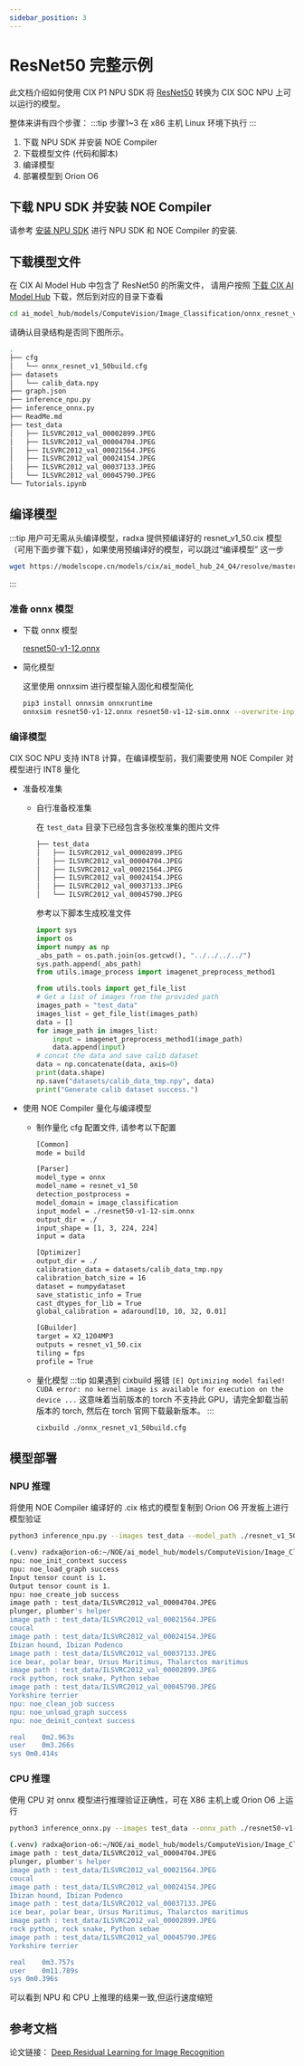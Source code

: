 ```yaml
---
sidebar_position: 3
---
```


# ResNet50 完整示例

此文档介绍如何使用 CIX P1 NPU SDK 将 [ResNet50](https://github.com/onnx/models/blob/main/validated/vision/classification/resnet/model/resnet50-v1-12.onnx) 转换为 CIX SOC NPU 上可以运行的模型。

整体来讲有四个步骤：
:::tip
步骤1~3 在 x86 主机 Linux 环境下执行
:::
1. 下载 NPU SDK 并安装 NOE Compiler
2. 下载模型文件 (代码和脚本)
3. 编译模型
4. 部署模型到 Orion O6

## 下载 NPU SDK 并安装 NOE Compiler

请参考 [安装 NPU SDK](./npu-introduction#npu-sdk-安装) 进行 NPU SDK 和 NOE Compiler 的安装.

## 下载模型文件

在 CIX AI Model Hub 中包含了 ResNet50 的所需文件， 请用户按照 [下载 CIX AI Model Hub](./ai-hub#下载-cix-ai-model-hub) 下载，然后到对应的目录下查看

```bash
cd ai_model_hub/models/ComputeVision/Image_Classification/onnx_resnet_v1_50
```
请确认目录结构是否同下图所示。

```bash
.
├── cfg
│   └── onnx_resnet_v1_50build.cfg
├── datasets
│   └── calib_data.npy
├── graph.json
├── inference_npu.py
├── inference_onnx.py
├── ReadMe.md
├── test_data
│   ├── ILSVRC2012_val_00002899.JPEG
│   ├── ILSVRC2012_val_00004704.JPEG
│   ├── ILSVRC2012_val_00021564.JPEG
│   ├── ILSVRC2012_val_00024154.JPEG
│   ├── ILSVRC2012_val_00037133.JPEG
│   └── ILSVRC2012_val_00045790.JPEG
└── Tutorials.ipynb
```

## 编译模型

:::tip
用户可无需从头编译模型，radxa 提供预编译好的 resnet_v1_50.cix 模型（可用下面步骤下载），如果使用预编译好的模型，可以跳过“编译模型” 这一步
```bash
wget https://modelscope.cn/models/cix/ai_model_hub_24_Q4/resolve/master/models/ComputeVision/Image_Classification/onnx_resnet_v1_50/resnet_v1_50.cix
```
:::

### 准备 onnx 模型

- 下载 onnx 模型

  [resnet50-v1-12.onnx](https://github.com/onnx/models/blob/main/validated/vision/classification/resnet/model/resnet50-v1-12.onnx)

- 简化模型

  这里使用 onnxsim 进行模型输入固化和模型简化

  ```bash
  pip3 install onnxsim onnxruntime
  onnxsim resnet50-v1-12.onnx resnet50-v1-12-sim.onnx --overwrite-input-shape 1,3,224,224
  ```

### 编译模型

CIX SOC NPU 支持 INT8 计算，在编译模型前，我们需要使用 NOE Compiler 对模型进行 INT8 量化

- 准备校准集

  - 自行准备校准集

    在 `test_data` 目录下已经包含多张校准集的图片文件

    ```bash
    ├── test_data
    │   ├── ILSVRC2012_val_00002899.JPEG
    │   ├── ILSVRC2012_val_00004704.JPEG
    │   ├── ILSVRC2012_val_00021564.JPEG
    │   ├── ILSVRC2012_val_00024154.JPEG
    │   ├── ILSVRC2012_val_00037133.JPEG
    │   └── ILSVRC2012_val_00045790.JPEG
    ```

    参考以下脚本生成校准文件

    ```python
    import sys
    import os
    import numpy as np
    _abs_path = os.path.join(os.getcwd(), "../../../../")
    sys.path.append(_abs_path)
    from utils.image_process import imagenet_preprocess_method1

    from utils.tools import get_file_list
    # Get a list of images from the provided path
    images_path = "test_data"
    images_list = get_file_list(images_path)
    data = []
    for image_path in images_list:
        input = imagenet_preprocess_method1(image_path)
        data.append(input)
    # concat the data and save calib dataset
    data = np.concatenate(data, axis=0)
    print(data.shape)
    np.save("datasets/calib_data_tmp.npy", data)
    print("Generate calib dataset success.")
    ```

- 使用 NOE Compiler 量化与编译模型

  - 制作量化 cfg 配置文件, 请参考以下配置

    ```bash
    [Common]
    mode = build

    [Parser]
    model_type = onnx
    model_name = resnet_v1_50
    detection_postprocess =
    model_domain = image_classification
    input_model = ./resnet50-v1-12-sim.onnx
    output_dir = ./
    input_shape = [1, 3, 224, 224]
    input = data

    [Optimizer]
    output_dir = ./
    calibration_data = datasets/calib_data_tmp.npy
    calibration_batch_size = 16
    dataset = numpydataset
    save_statistic_info = True
    cast_dtypes_for_lib = True
    global_calibration = adaround[10, 10, 32, 0.01]

    [GBuilder]
    target = X2_1204MP3
    outputs = resnet_v1_50.cix
    tiling = fps
    profile = True
    ```

  - 量化模型
    :::tip
    如果遇到 cixbuild 报错 `[E] Optimizing model failed! CUDA error: no kernel image is available for execution on the device ...`
    这意味着当前版本的 torch 不支持此 GPU，请完全卸载当前版本的 torch, 然后在 torch 官网下载最新版本。
    :::
    ```bash
    cixbuild ./onnx_resnet_v1_50build.cfg
    ```

## 模型部署

### NPU 推理

将使用 NOE Compiler 编译好的 .cix 格式的模型复制到 Orion O6 开发板上进行模型验证

```bash
python3 inference_npu.py --images test_data --model_path ./resnet_v1_50.cix
```

```bash
(.venv) radxa@orion-o6:~/NOE/ai_model_hub/models/ComputeVision/Image_Classification/onnx_resnet_v1_50$ time python3 inference_npu.py --images test_data --model_path ./resnet_v1_50.cix
npu: noe_init_context success
npu: noe_load_graph success
Input tensor count is 1.
Output tensor count is 1.
npu: noe_create_job success
image path : test_data/ILSVRC2012_val_00004704.JPEG
plunger, plumber's helper
image path : test_data/ILSVRC2012_val_00021564.JPEG
coucal
image path : test_data/ILSVRC2012_val_00024154.JPEG
Ibizan hound, Ibizan Podenco
image path : test_data/ILSVRC2012_val_00037133.JPEG
ice bear, polar bear, Ursus Maritimus, Thalarctos maritimus
image path : test_data/ILSVRC2012_val_00002899.JPEG
rock python, rock snake, Python sebae
image path : test_data/ILSVRC2012_val_00045790.JPEG
Yorkshire terrier
npu: noe_clean_job success
npu: noe_unload_graph success
npu: noe_deinit_context success

real	0m2.963s
user	0m3.266s
sys	0m0.414s
```

### CPU 推理

使用 CPU 对 onnx 模型进行推理验证正确性，可在 X86 主机上或 Orion O6 上运行

```bash
python3 inference_onnx.py --images test_data --onnx_path ./resnet50-v1-12-sim.onnx
```

```bash
(.venv) radxa@orion-o6:~/NOE/ai_model_hub/models/ComputeVision/Image_Classification/onnx_resnet_v1_50$ time python3 inference_onnx.py --images test_data --onnx_path ./resnet50-v1-12-sim.onnx
image path : test_data/ILSVRC2012_val_00004704.JPEG
plunger, plumber's helper
image path : test_data/ILSVRC2012_val_00021564.JPEG
coucal
image path : test_data/ILSVRC2012_val_00024154.JPEG
Ibizan hound, Ibizan Podenco
image path : test_data/ILSVRC2012_val_00037133.JPEG
ice bear, polar bear, Ursus Maritimus, Thalarctos maritimus
image path : test_data/ILSVRC2012_val_00002899.JPEG
rock python, rock snake, Python sebae
image path : test_data/ILSVRC2012_val_00045790.JPEG
Yorkshire terrier

real	0m3.757s
user	0m11.789s
sys	0m0.396s
```

可以看到 NPU 和 CPU 上推理的结果一致,但运行速度缩短

## 参考文档

论文链接： [Deep Residual Learning for Image Recognition](https://arxiv.org/abs/1512.03385)
